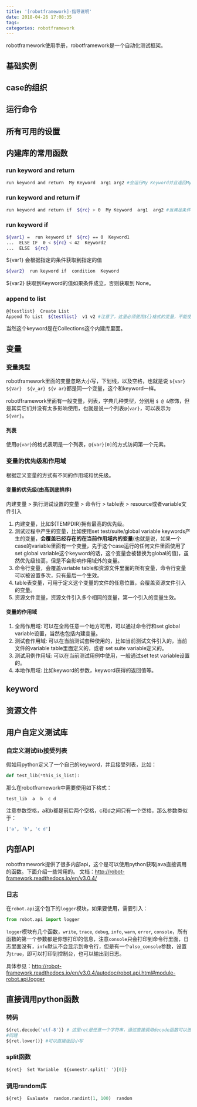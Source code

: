 ```yaml
---
title: '[robotframework]-指导说明'
date: 2018-04-26 17:08:35
tags:
categories: robotframework
---
```


robotframework使用手册，robotframework是一个自动化测试框架。

<!--more-->

## 基础实例
## case的组织
## 运行命令

## 所有可用的设置
## 内建库的常用函数

### run keyword and return

``` bash
run keyword and return  My Keyword  arg1 arg2 #会运行My Keyword并且返回My Keyword的返回值
```

### run keyword and return if

``` bash
run keyword and return if  ${rc} > 0  My Keyword  arg1  arg2 #当满足条件的时候运行My Keyword并且返回这个的返回值
```

### run keyword if

``` bash
${var1} =  run keyword if  ${rc} == 0  Keyword1
...  ELSE IF  0 < ${rc} < 42  Keyword2
...  ELSE  ${rc}
```

${var1} 会根据指定的条件获取到指定的值

``` bash
${var2}  run keyword if  condition  Keyword
```

${var2} 获取到Keyword的值如果条件成立，否则获取到 None。

### append to list

``` bash
@{testlist}  Create List
Append To List  ${testlist}  v1 v2 #注意了，这里必须使用${}格式的变量，不能使用@{}格式变量
```

当然这个keyword是在Collections这个内建库里面。

## 变量

### 变量类型

robotframework里面的变量忽略大小写，下划线，以及空格，也就是说 `${var}  ${Var}  ${v_ar} ${v ar}`都是同一个变量，这个和keyword一样。

robotfframework里面有一般变量，列表，字典几种类型，分别用 `$ @ &`修饰，但是其实它们并没有太多影响使用，也就是说一个列表`@{var}`，可以表示为`${var}`。

#### 列表

使用`@{var}`的格式表明是一个列表，`@{var}[0]`的方式访问第一个元素。

### 变量的优先级和作用域

根据定义变量的方式有不同的作用域和优先级。

#### 变量的优先级(由高到底排序)

内建变量 > 执行测试设置的变量 > 命令行 > table表 > resource或者variable文件引入

1. 内建变量，比如${TEMPDIR}拥有最高的优先级。
2. 测试过程中产生的变量，比如使用set test/suite/global variable keywords产生的变量，__会覆盖已经存在的在当前作用域内的变量__(也就是说，如果一个case的variable里面有一个变量，先于这个case运行的任何文件里面使用了set global variable这个keyword的话，这个变量会被替换为global的值)，虽然优先级较高，但是不会影响作用域外的变量。
3. 命令行变量，会覆盖variable table和资源文件里面的所有变量，命令行变量可以被设置多次，只有最后一个生效。
4. table表变量，可用于定义这个变量的文件的任意位置，会覆盖资源文件引入的变量。
5. 资源文件变量，资源文件引入多个相同的变量，第一个引入的变量生效。

#### 变量的作用域

1. 全局作用域: 可以在全局任意一个地方可用，可以通过命令行和set global variable设置，当然也包括内建变量。
2. 测试套作用域: 可以在当前测试套种使用的，比如当前测试文件引入的，当前文件的variable table里面定义的，或者 set suite variable定义的。
3. 测试用例作用域: 可以在当前测试用例中使用，一般通过set test variable设置的。
4. 本地作用域: 比如keyword的参数，keyword获得的返回值等。
## keyword
## 资源文件
## 用户自定义测试库

### 自定义测试lib接受列表

假如用python定义了一个自己的keyword，并且接受列表，比如：

``` python
def test_lib(*this_is_list):
```

那么在robotframework中需要使用如下格式：

``` robotframework
test_lib  a  b  c d
```

注意参数空格，a和b都是前后两个空格，c和d之间只有一个空格，那么参数类似于：
``` python
['a', 'b', 'c d']
```

## 内部API

robotframework提供了很多内部api，这个是可以使用python获取java直接调用的函数。下面介绍一些常用的。
文档：http://robot-framework.readthedocs.io/en/v3.0.4/

### 日志

在`robot.api`这个包下的`logger`模块，如果要使用，需要引入：

``` python
from robot.api import logger
```

`logger`模块有几个函数，`write`, `trace`, `debug`, `info`, `warn`, `error`, `console`，所有函数的第一个参数都是你想打印的信息，注意`console`只会打印到命令行里面，日志里面没有，`info`默认不会显示到命令行，但是有一个`also_console`参数，设置为`true`，即可以打印到控制台，也可以输出到日志。

具体参见：http://robot-framework.readthedocs.io/en/v3.0.4/autodoc/robot.api.html#module-robot.api.logger

## 直接调用python函数

### 转码

``` python
${ret.decode('utf-8')} # 这里ret是任意一个字符串，通过直接调用decode函数可以进行解码操作
#同理
${ret.lower()} #可以直接返回小写
```

### split函数

``` python
${ret}  Set Variable  ${somestr.split(' ')[0]}
```

### 调用random库

``` python
${ret}  Evaluate  random.randint(1, 100)  random
```
